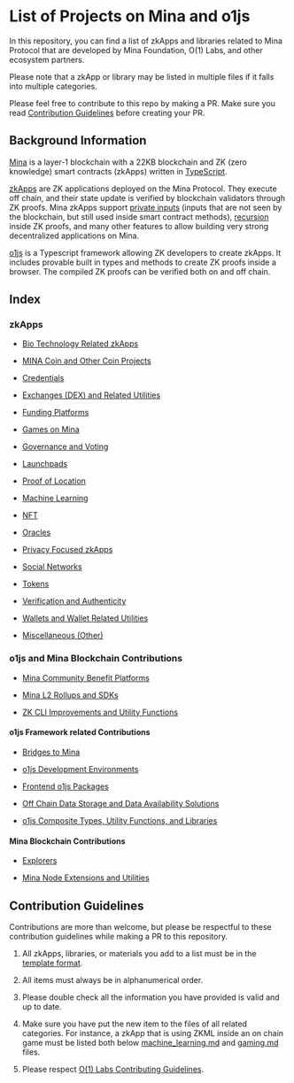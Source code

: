 # List of Projects on Mina and o1js 

In this repository, you can find a list of zkApps and libraries related to Mina Protocol that are developed by Mina Foundation, O(1) Labs, and other ecosystem partners.

Please note that a zkApp or library may be listed in multiple files if it falls into multiple categories.

Please feel free to contribute to this repo by making a PR. Make sure you read [Contribution Guidelines](/README.md#contribution-guidelines) before creating your PR.

## Background Information

[Mina](https://minaprotocol.com/) is a layer-1 blockchain with a 22KB blockchain and ZK (zero knowledge) smart contracts (zkApps) written in [TypeScript](https://www.typescriptlang.org/).

[zkApps](https://docs.minaprotocol.com/zkapps) are ZK applications deployed on the Mina Protocol. They execute off chain, and their state update is verified by blockchain validators through ZK proofs. Mina zkApps support [private inputs](https://docs.minaprotocol.com/zkapps/o1js/smart-contracts#public-and-private-inputs) (inputs that are not seen by the blockchain, but still used inside smart contract methods), [recursion](https://docs.minaprotocol.com/zkapps/o1js/recursion) inside ZK proofs, and many other features to allow building very strong decentralized applications on Mina.

[o1js](https://www.npmjs.com/package/o1js) is a Typescript framework allowing ZK developers to create zkApps. It includes provable built in types and methods to create ZK proofs inside a browser. The compiled ZK proofs can be verified both on and off chain.

## Index

### zkApps

- [Bio Technology Related zkApps](/zkapps/biotech.md)

- [MINA Coin and Other Coin Projects](/zkapps/coin.md)

- [Credentials](/zkapps/credentials.md)

- [Exchanges (DEX) and Related Utilities](/zkapps/exchange.md)

- [Funding Platforms](/zkapps/funding.md)

- [Games on Mina](/zkapps/gaming.md)

- [Governance and Voting](zkapps/governance.md)

- [Launchpads](zkapps/launchpad.md)

- [Proof of Location](zkapps/location.md)

- [Machine Learning](zkapps/machine_learning.md)

- [NFT](/zkapps/nft.md)

- [Oracles](/zkapps/oracle.md)

- [Privacy Focused zkApps](/zkapps/privacy.md)

- [Social Networks](/zkapps/social.md)

- [Tokens](/zkapps/token.md)

- [Verification and Authenticity](/zkapps/verification.md)

- [Wallets and Wallet Related Utilities](/zkapps/wallet.md)

- [Miscellaneous (Other)](zkapps/miscellaneous.md)

### o1js and Mina Blockchain Contributions

- [Mina Community Benefit Platforms](/libraries/platforms.md)

- [Mina L2 Rollups and SDKs](/libraries/rollups.md)

- [ZK CLI Improvements and Utility Functions](/libraries/zkcli.md)

#### o1js Framework related Contributions

- [Bridges to Mina](/libraries/o1js/bridge.md)

- [o1js Development Environments](/libraries/o1js/environment.md)

- [Frontend o1js Packages](/libraries/o1js/frontend.md)

- [Off Chain Data Storage and Data Availability Solutions](/libraries/o1js/storage.md)

- [o1js Composite Types, Utility Functions, and Libraries](/libraries/o1js/utilility.md)

#### Mina Blockchain Contributions

- [Explorers](/libraries/mina/explorer.md)

- [Mina Node Extensions and Utilities](/libraries/mina/node.md)

## Contribution Guidelines

Contributions are more than welcome, but please be respectful to these contribution guidelines while making a PR to this repository.

1. All zkApps, libraries, or materials you add to a list must be in the [template format](/template.md).

2. All items must always be in alphanumerical order.

3. Please double check all the information you have provided is valid and up to date.

4. Make sure you have put the new item to the files of all related categories. For instance, a zkApp that is using ZKML inside an on chain game must be listed both below [machine_learning.md](/zkapps/machine_learning.md) and [gaming.md](/zkapps/gaming.md) files.

5. Please respect [O(1) Labs Contributing Guidelines](https://github.com/o1-labs/o1js/blob/main/CONTRIBUTING.md).